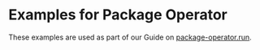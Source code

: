 # Examples for Package Operator

These examples are used as part of our Guide on [package-operator.run](https://package-operator.run/).
